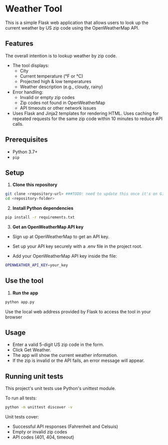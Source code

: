 # Weather Tool

This is a simple Flask web application that allows users to look up the current weather by US zip code using the OpenWeatherMap API.



## Features

The overall intention is to lookup weather by zip code.
- The tool displays:
  - City
  - Current temperature (°F or °C)
  - Projected high & low temperatures
  - Weather description (e.g., cloudy, rainy)
- Error handling:
  - Invalid or empty zip codes
  - Zip codes not found in OpenWeatherMap
  - API timeouts or other network issues
- Uses Flask and Jinja2 templates for rendering HTML. Uses caching for repeated requests for the same zip code within 10 minutes to reduce API calls.


## Prerequisites

- Python 3.7+
- `pip`

## Setup

1. **Clone this repository**

```bash
git clone <repository-url> ###TODO: need to update this once it's on GitHUb
cd <repository-folder>
```

2. **Install Python dependencies**
```bash
pip install -r requirements.txt
```

3. **Get an OpenWeatherMap API key**
- Sign up at OpenWeatherMap to get an API key. 

- Set up your API key securely with a .env file in the project root. 

- Add your OpenWeatherMap API key inside the file:

```bash
OPENWEATHER_API_KEY=your_key
```

## Use the tool 
1. **Run the app**
```bash
python app.py
```
Use the local web address provided by Flask to access the tool in your browser

## Usage
- Enter a valid 5-digit US zip code in the form.
- Click Get Weather.
- The app will show the current weather information.
- If the zip is invalid or the API fails, an error message will appear.

## Running unit tests
This project's unit tests use Python's unittest module. 

To run all tests: 
```bash
python -m unittest discover -v
```

Unit tests cover: 
- Successful API responses (Fahrenheit and Celsuis)
- Empty or invalid zip codes 
- API codes (401, 404, timeout)